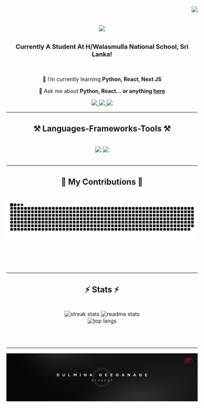 <img align="right" src="https://visitor-badge.laobi.icu/badge?page_id=dulmina-jayaru.dulmina-jayaru" />

<h1 align="center">
    <img src="http://readme-typing-svg.herokuapp.com?font=Righteous&pause=1000&random=false&size=35&center=true&vCenter=true&width=500&height=70&duration=4000&&lines=Hey+There!+%F0%9F%91%8B;I'm+Dulmina+Jayaru+Geeganage." />
</h1>

<h3 align="center">Currently A Student At H/Walasmulla National School, Sri Lanka!</h3>

<br/>

<div align="center">
 
 🌱 I’m currently learning **Python, React, Next JS**

💬 Ask me about **Python, React... or anything [here](https://github.com/dulmina-jayaru/dulmina-jayaru/issues)**


 </div>
 
<div align="center"> 
  <a href="mailto:dulminageeganage20@gmal.com">
    <img src="https://img.shields.io/badge/Gmail-333333?style=for-the-badge&logo=gmail&logoColor=red" />
  </a>
  <a href="https://www.linkedin.com/in/dulmina-geeganagee/" target="_blank">
    <img src="https://img.shields.io/badge/LinkedIn-0077B5?style=for-the-badge&logo=linkedin&logoColor=white" target="_blank" />
  </a>
   <a href="https://dulmina.vercel.app/" target="_blank">
     <img src="https://img.shields.io/badge/Portfolio-FF5722?style=for-the-badge&logo=todoist&logoColor=white" target="_blank" /> <!-- sqlite, safari, google-chrome are other good icon options -->
  </a>
</div>

 <hr/>
 
<h2 align="center">⚒️ Languages-Frameworks-Tools ⚒️</h2>
<br/>
<div align="center">
    <img src="https://skillicons.dev/icons?i=react,bootstrap,mui,html,css,vscode,github,figma,tailwind,git" />
    <img src="https://skillicons.dev/icons?i=nodejs,python,javascript,typescript,express,firebase,mongodb,nextjs,flask" /><br>
</div>

<br/>
<hr/>

<div align="center">
  <h2>🐍 My Contributions 🐍</h2>
  <br>
  <img alt="snake eating my contributions" src="https://raw.githubusercontent.com/dulmina-jayaru/dulmina-jayaru/output/github-contribution-grid-snake.svg" />
  
  <br/><br/><br/>
</div>

<hr/>

<h2 align="center">⚡ Stats ⚡</h2>
<br>
<div align=center>
  <img width=390 src="https://github-readme-streak-stats-salesp07.vercel.app/?user=dulmina-jayaru&count_private=true&theme=react&border_radius=10" alt="streak stats"/>
  <img width=390 src="https://github-readme-stats-salesp07.vercel.app/api?username=dulmina-jayaru&count_private=true&show_icons=true&theme=react&rank_icon=github&border_radius=10" alt="readme stats" />
  <br/>
  <img width=325 align="center" src="https://github-readme-stats-salesp07.vercel.app/api/top-langs/?username=dulmina-jayaru&hide=HTML&langs_count=8&layout=compact&theme=react&border_radius=10&size_weight=0.5&count_weight=0.5&exclude_repo=github-readme-stats" alt="top langs" />
</div>

<br/><br/>

<hr/>
  <img src="https://raw.githubusercontent.com/dulmina-jayaru/dulmina-jayaru/main/bg.png" alt="Dulmina Geeganage"/>
<br/>
